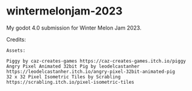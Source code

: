 # wintermelonjam-2023
My godot 4.0 submission for Winter Melon Jam 2023.

Credits:
	
	Assets:
	
	Piggy by caz-creates-games https://caz-creates-games.itch.io/piggy
	Angry Pixel Animated 32bit Pig by leodelcastanher https://leodelcastanher.itch.io/angry-pixel-32bit-animated-pig
	32 x 32 Pixel Isometric Tiles by Scrabling https://scrabling.itch.io/pixel-isometric-tiles
